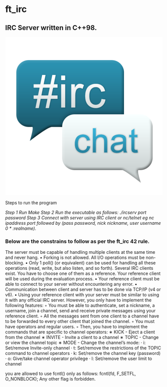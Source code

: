 # ft_irc

## IRC Server written in C++98.

![alt text](irc.png)

Steps to run the program

*Step 1
Run Make
Step 2
Run the executable as follows:
./ircserv port password
Step 3
Connect with server using IRC client or nc/telnet
eg nc ipaddress port followed by (pass password, nick nickname, user username 0 * :realname).*

### Below are the constrains to follow as per the ft_irc 42 rule.
The server must be capable of handling multiple clients at the same time and never
hang.
• Forking is not allowed. All I/O operations must be non-blocking.
• Only 1 poll() (or equivalent) can be used for handling all these operations (read,
write, but also listen, and so forth).
Several IRC clients exist. You have to choose one of them as a reference. Your
reference client will be used during the evaluation process.
• Your reference client must be able to connect to your server without encountering
any error.
• Communication between client and server has to be done via TCP/IP (v4 or v6).
• Using your reference client with your server must be similar to using it with any
official IRC server. However, you only have to implement the following features:
◦ You must be able to authenticate, set a nickname, a username, join a channel,
send and receive private messages using your reference client.
◦ All the messages sent from one client to a channel have to be forwarded to
every other client that joined the channel.
◦ You must have operators and regular users.
◦ Then, you have to implement the commands that are specific to channel
operators:
∗ KICK - Eject a client from the channel
∗ INVITE - Invite a client to a channel
∗ TOPIC - Change or view the channel topic
∗ MODE - Change the channel’s mode:
· i: Set/remove Invite-only channel
· t: Set/remove the restrictions of the TOPIC command to channel operators
· k: Set/remove the channel key (password)
· o: Give/take channel operator privilege
· l: Set/remove the user limit to channel

you are allowed to use fcntl() only as follows:
fcntl(fd, F_SETFL, O_NONBLOCK);
Any other flag is forbidden.